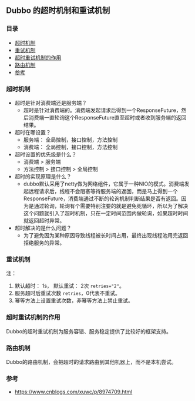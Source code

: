 ## Dubbo 的超时机制和重试机制

### 目录
* [超时机制](#超时机制)
* [重试机制](#重试机制)
* [超时重试机制的作用](#超时重试机制的作用)
* [路由机制](#路由机制)
* [参考](#参考)

### 超时机制
* 超时是针对消费端还是服务端？
    * 超时是针对消费端的。消费端发起请求后得到一个ResponseFuture，然后消费端一直轮询这个ResponseFuture直至超时或者收到服务端的返回结果。
* 超时在哪设置？
    * 服务端： 全局控制，接口控制，方法控制
    * 消费端： 全局控制，接口控制，方法控制
* 超时设置的优先级是什么？
    * 消费端 > 服务端
    * 方法控制 > 接口控制 > 全局控制
* 超时的实现原理是什么？
    * dubbo默认采用了netty做为网络组件，它属于一种NIO的模式。消费端发起远程请求后，线程不会阻塞等待服务端的返回，而是马上得到一个ResponseFuture，消费端通过不断的轮询机制判断结果是否有返回。因为是通过轮询，轮询有个需要特别注要的就是避免死循环，所以为了解决这个问题就引入了超时机制，只在一定时间范围内做轮询，如果超时时间就返回超时异常。
* 超时解决的是什么问题？
    * 为了避免因为某种原因导致线程被长时间占用，最终出现线程池用完返回拒绝服务的异常。

### 重试机制
注： 
1. 默认超时： 1s， 默认重试： 2次 `retries="2"`。
2. 服务超时后重试次数 `retries`，0代表不重试。
3. 幂等方法上设置重试次数，非幂等方法上禁止重试。

### 超时重试机制的作用
Dubbo的超时重试机制为服务容错、服务稳定提供了比较好的框架支持。

### 路由机制
Dubbo的路由机制，会把超时的请求路由到其他机器上，而不是本机尝试。

### 参考
* https://www.cnblogs.com/xuwc/p/8974709.html